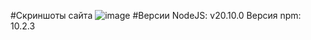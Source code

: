 #Скриншоты сайта
![image](https://github.com/OlesiaShinkarenko/WebSite/assets/103891397/13a9f0eb-8511-4204-9eee-021474c2dea6)
#Версии
 NodeJS: v20.10.0
 Версия npm: 10.2.3

